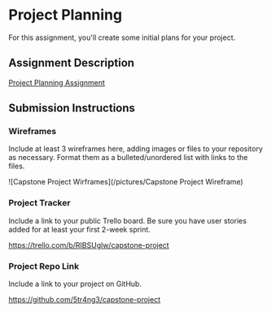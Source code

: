 # Project Planning
For this assignment, you'll create some initial plans for your project.

## Assignment Description
[Project Planning Assignment](https://education.launchcode.org/liftoff/modules/assignments/project-planning)

## Submission Instructions

### Wireframes

Include at least 3 wireframes here, adding images or files to your repository as necessary. Format them as a bulleted/unordered list with links to the files.

![Capstone Project Wirframes](/pictures/Capstone Project Wireframe)

### Project Tracker

Include a link to your public Trello board. Be sure you have user stories added for at least your first 2-week sprint.

https://trello.com/b/RIBSUglw/capstone-project

### Project Repo Link

Include a link to your project on GitHub.

https://github.com/5tr4ng3/capstone-project
